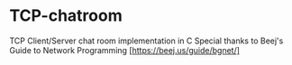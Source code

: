 # TCP-chatroom
TCP Client/Server chat room implementation in C
Special thanks to Beej's Guide to Network Programming [https://beej.us/guide/bgnet/]

